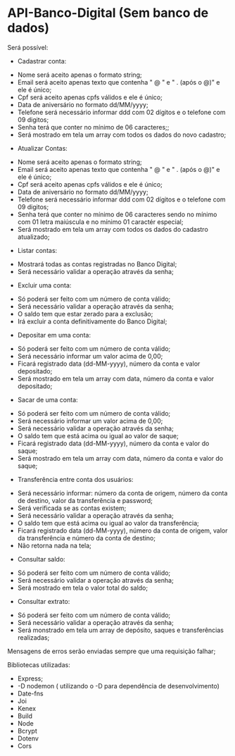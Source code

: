 # API-Banco-Digital (Sem banco de dados)

Será possível: 

* Cadastrar conta:
 - Nome será aceito apenas o formato string;
 - Email será aceito apenas texto que contenha " @ " e " . (após o @)" e ele é único;
 - Cpf será aceito apenas cpfs válidos e ele é único;
 - Data de aniversário no formato dd/MM/yyyy;
 - Telefone será necessário informar ddd com 02 dígitos e o telefone com 09  digitos;
 - Senha terá que conter no mínimo de 06 caracteres;;
 - Será mostrado em tela um array com todos os dados do novo cadastro;

* Atualizar Contas:
 - Nome será aceito apenas o formato string;
 - Email será aceito apenas texto que contenha " @ " e " . (após o @)" e ele é único;
 - Cpf será aceito apenas cpfs válidos e ele é único;
 - Data de aniversário no formato dd/MM/yyyy;
 - Telefone será necessário informar ddd com 02 dígitos e o telefone com 09  digitos;
 - Senha terá que conter no mínimo de 06 caracteres sendo no mínimo com 01 letra maiúscula e no mínimo 01 caractér especial;
 - Será mostrado em tela um array com todos os dados do cadastro atualizado;
 
* Listar contas:
 - Mostrará todas as contas registradas no Banco Digital;
 - Será necessário validar a operação através da senha;

* Excluir uma conta:
 - Só poderá ser feito com um número de conta válido;
 - Será necessário validar a operação através da senha;
 - O saldo tem que estar zerado para a exclusão;
 - Irá excluir a conta definitivamente do Banco Digital; 
    
* Depositar em uma conta:
 - Só poderá ser feito com um número de conta válido;
 - Será necessário informar um valor acima de 0,00;
 - Ficará registrado data (dd-MM-yyyy), número da conta e valor depositado;
 - Será mostrado em tela um array com data, número da conta e valor depositado;
    
* Sacar de uma conta:
 - Só poderá ser feito com um número de conta válido;
 - Será necessário informar um valor acima de 0,00;
 - Será necessário validar a operação através da senha;
 - O saldo tem que está acima ou igual ao valor de saque;
 - Ficará registrado data (dd-MM-yyyy), número da conta e valor do saque;
 - Será mostrado em tela um array com data, número da conta e valor do saque;
 
* Transferência entre conta dos usuários:
 - Será necessário informar: número da conta de origem, número da conta de destino, valor da transferência e password;
 - Será verificada se as contas existem;
 - Será necessário validar a operação através da senha;
 - O saldo tem que está acima ou igual ao valor da transferência;
 - Ficará registrado data (dd-MM-yyyy), número da conta de origem, valor da transferência e número da conta de destino;
 - Não retorna nada na tela;
 
*  Consultar saldo:
 - Só poderá ser feito com um número de conta válido;
 - Será necessário validar a operação através da senha;
 - Será mostrado em tela o valor total do saldo;

* Consultar extrato:
 - Só poderá ser feito com um número de conta válido;
 - Será necessário validar a operação através da senha;
 - Será monstrado em tela um array de depósito, saques e transferências realizadas;
  

Mensagens de erros serão enviadas sempre que uma requisição falhar;

Bibliotecas utilizadas: 
* Express; 
* -D nodemon ( utilizando o -D para dependência de desenvolvimento)
* Date-fns
* Joi
* Kenex
* Build
* Node
* Bcrypt
* Dotenv
* Cors